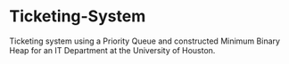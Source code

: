 # Ticketing-System
Ticketing system using a Priority Queue and constructed Minimum Binary Heap for an IT Department at the University of Houston.
